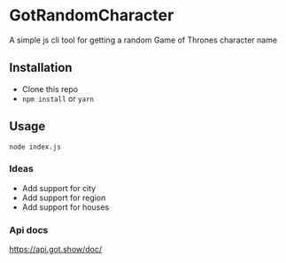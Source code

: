 # GotRandomCharacter
A simple js cli tool for getting a random Game of Thrones character name

## Installation
- Clone this repo
-  `npm install` or `yarn`

## Usage
`node index.js`

### Ideas
- Add support for city
- Add support for region
- Add support for houses

### Api docs
https://api.got.show/doc/
